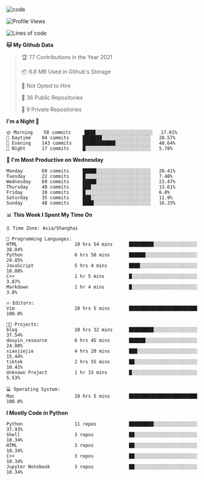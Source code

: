 
<!--
**liuyaanng/liuyaanng** is a ✨ _special_ ✨ repository because its `README.md` (this file) appears on your GitHub profile.

Here are some ideas to get you started:

- 🔭 I’m currently working on ...
- 🌱 I’m currently learning ...
- 👯 I’m looking to collaborate on ...
- 🤔 I’m looking for help with ...
- 💬 Ask me about ...
- 📫 How to reach me: ...
- 😄 Pronouns: ...
- ⚡ Fun fact: ...
-->


![code](https://cdn.jsdelivr.net/gh/liuyaanng/liuyaanng@1.0/code.gif) 

<!--START_SECTION:waka-->
![Profile Views](http://img.shields.io/badge/Profile%20Views-2-blue)

![Lines of code](https://img.shields.io/badge/From%20Hello%20World%20I%27ve%20Written-5.3%20million%20lines%20of%20code-blue)

**🐱 My Github Data** 

> 🏆 77 Contributions in the Year 2021
 > 
> 📦 6.8 MB Used in Github's Storage 
 > 
> 🚫 Not Opted to Hire
 > 
> 📜 36 Public Repositories 
 > 
> 🔑 9 Private Repositories  
 > 
**I'm a Night 🦉** 

```text
🌞 Morning    50 commits     ████░░░░░░░░░░░░░░░░░░░░░   17.01% 
🌆 Daytime    84 commits     ███████░░░░░░░░░░░░░░░░░░   28.57% 
🌃 Evening    143 commits    ████████████░░░░░░░░░░░░░   48.64% 
🌙 Night      17 commits     █░░░░░░░░░░░░░░░░░░░░░░░░   5.78%

```
📅 **I'm Most Productive on Wednesday** 

```text
Monday       60 commits     █████░░░░░░░░░░░░░░░░░░░░   20.41% 
Tuesday      22 commits     █░░░░░░░░░░░░░░░░░░░░░░░░   7.48% 
Wednesday    69 commits     █████░░░░░░░░░░░░░░░░░░░░   23.47% 
Thursday     40 commits     ███░░░░░░░░░░░░░░░░░░░░░░   13.61% 
Friday       20 commits     █░░░░░░░░░░░░░░░░░░░░░░░░   6.8% 
Saturday     35 commits     ███░░░░░░░░░░░░░░░░░░░░░░   11.9% 
Sunday       48 commits     ████░░░░░░░░░░░░░░░░░░░░░   16.33%

```


📊 **This Week I Spent My Time On** 

```text
⌚︎ Time Zone: Asia/Shanghai

💬 Programming Languages: 
HTML                     10 hrs 54 mins      █████████░░░░░░░░░░░░░░░░   38.84% 
Python                   6 hrs 58 mins       ██████░░░░░░░░░░░░░░░░░░░   24.85% 
JavaScript               5 hrs 4 mins        ████░░░░░░░░░░░░░░░░░░░░░   18.08% 
C++                      1 hr 5 mins         █░░░░░░░░░░░░░░░░░░░░░░░░   3.87% 
Markdown                 1 hr 4 mins         █░░░░░░░░░░░░░░░░░░░░░░░░   3.8%

🔥 Editors: 
Vim                      28 hrs 5 mins       █████████████████████████   100.0%

🐱‍💻 Projects: 
blog                     10 hrs 32 mins      █████████░░░░░░░░░░░░░░░░   37.54% 
douyin_resource          6 hrs 45 mins       ██████░░░░░░░░░░░░░░░░░░░   24.08% 
xiaojiejie               4 hrs 20 mins       ███░░░░░░░░░░░░░░░░░░░░░░   15.44% 
tiktok                   2 hrs 55 mins       ██░░░░░░░░░░░░░░░░░░░░░░░   10.41% 
Unknown Project          1 hr 33 mins        █░░░░░░░░░░░░░░░░░░░░░░░░   5.53%

💻 Operating System: 
Mac                      28 hrs 5 mins       █████████████████████████   100.0%

```

**I Mostly Code in Python** 

```text
Python                   11 repos            █████████░░░░░░░░░░░░░░░░   37.93% 
Shell                    3 repos             ██░░░░░░░░░░░░░░░░░░░░░░░   10.34% 
HTML                     3 repos             ██░░░░░░░░░░░░░░░░░░░░░░░   10.34% 
C++                      3 repos             ██░░░░░░░░░░░░░░░░░░░░░░░   10.34% 
Jupyter Notebook         3 repos             ██░░░░░░░░░░░░░░░░░░░░░░░   10.34%

```



<!--END_SECTION:waka-->
